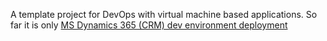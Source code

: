 A template project for DevOps with virtual machine based applications.
So far it is only [MS Dynamics 365 (CRM) dev environment deployment](./infrastructure/dynamics.md)